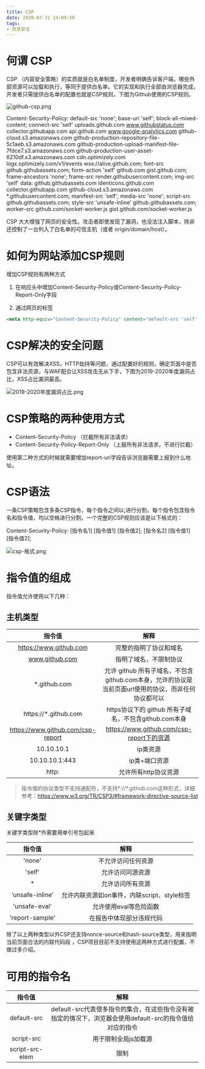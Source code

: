```yaml
---
title: CSP
date: 2020-07-31 14:09:50
tags:
- 信息安全
---
```

# 何谓 CSP

CSP （内容安全策略）的实质就是白名单制度，开发者明确告诉客户端，哪些外部资源可以加载和执行，等同于提供白名单。它的实现和执行全部由浏览器完成，开发者只需提供白名单的配置也就是CSP规则，下图为Github使用的CSP规则。

![github-csp.png](github-csp.png)

Content-Security-Policy: default-src 'none'; base-uri 'self'; block-all-mixed-content; connect-src 'self' uploads.github.com www.githubstatus.com collector.githubapp.com api.github.com www.google-analytics.com github-cloud.s3.amazonaws.com github-production-repository-file-5c1aeb.s3.amazonaws.com github-production-upload-manifest-file-7fdce7.s3.amazonaws.com github-production-user-asset-6210df.s3.amazonaws.com cdn.optimizely.com logx.optimizely.com/v1/events wss://alive.github.com; font-src github.githubassets.com; form-action 'self' github.com gist.github.com; frame-ancestors 'none'; frame-src render.githubusercontent.com; img-src 'self' data: github.githubassets.com identicons.github.com collector.githubapp.com github-cloud.s3.amazonaws.com *.githubusercontent.com; manifest-src 'self'; media-src 'none'; script-src github.githubassets.com; style-src 'unsafe-inline' github.githubassets.com; worker-src github.com/socket-worker.js gist.github.com/socket-worker.js

CSP 大大增强了网页的安全性。攻击者即使发现了漏洞，也没法注入脚本，除非还控制了一台列入了白名单的可信主机（或者 origin/domain/host）。

# 如何为网站添加CSP规则

增加CSP规则有两种方式

1. 在响应头中增加Content-Security-Policy或Content-Security-Policy-Report-Only字段

2. 通过网页的<meta>标签

```html
<meta http-equiv="Content-Security-Policy" content="default-src 'self' *.github.com *.neixin.cn">
```

# CSP解决的安全问题

CSP可以有效解决XSS，HTTP劫持等问题，通过配置好的规则，确定页面中是否包含非法资源，与WAF配合让XSS攻击无从下手，下图为2019-2020年度漏洞占比，XSS占比漏洞最高。

![2019-2020年度漏洞占比.png](2019-2020年度漏洞占比.png)

# CSP策略的两种使用方式

 - Content-Security-Policy （拦截所有非法请求）
 - Content-Security-Policy-Report-Only （上报所有非法请求，不进行拦截）

使用第二种方式的时候就需要增加report-uri字段告诉浏览器需要上报到什么地址。

# CSP语法

一条CSP策略包含多条CSP指令，每个指令之间以;进行分割，每个指令包含指令名和指令值，均以空格进行分割，一个完整的CSP规则应该是以下格式的：

Content-Security-Policy: [指令名1] [指令值1] [指令值2]; [指令名2] [指令值1] [指令值2];

![csp-格式.png](csp-格式.png)

# 指令值的组成

指令值允许使用以下几种：

## 主机类型

|指令值|解释|
|:--:|:--:|
|https://www.github.com|完整的指明了协议和域名|
|www.github.com|指明了域名，不限制协议|
|*.github.com|允许 github 所有子域名，不包含github.com本身，允许的协议是当前页面url使用的协议，而非任何协议都可以|
|https://*.github.com|https协议下的 github 所有子域名，不包含github.com本身|
|https://www.github.com/csp-report|https://www.github.com/csp-report下的资源|
|10.10.10.1|ip类资源|
|10.10.10.1:443|ip类+端口资源|
|http:|允许所有http协议资源|

> 指令值的协议类型不支持通配符，不支持*://*.github.com这种形式，详细参考：https://www.w3.org/TR/CSP3/#framework-directive-source-list

## 关键字类型

关键字类型除*外需要用单引号包起来

|指令值|解释|
|:--:|:--:|
|'none'|不允许访问任何资源|
|'self'|允许访问同源资源|
|*|允许访问所有资源|
|‘unsafe-inline’|允许内联资源如on事件，内联script、style标签|
|'unsafe-eval'|允许使用eval等危险函数|
|'report-sample'|在报告中体现部分违规代码|

除了以上两种类型以外CSP还支持nonce-source和hash-source类型，用来指明当前页面合法的内联代码段 ，CSP项目目前不支持使用这两种方式进行配置，不做过多介绍。

# 可用的指令名

|指令值|解释|
|:--:|:--:|
|default-src|default-src代表很多指令的集合，在这些指令没有被指定的情况下，浏览器会使用default-src的指令值给对应的指令|
|script-src|用于限制全局js加载源|
|script-src-elem|限制<script>标签中的js代码和<script>标签的src属性|
|script-src-attr|限制除<script>标签和src属性以外的js代码|
|style-src|限制全局css|
|style-src-elem|限制<style>标签中的代码和带有rel="stylesheet"属性的link标签代码|
|style-src-attr|限制单个DOM元素的内联样式代码|
|img-src|限制<img>标签的src属性|
|font-src|限制字体的加载源|
|connect-src|限制使用js加载的url，如a标签ping属性，XMLHttpRequest等|
|media-src|限制<audio>、<video>等标签的src属性|
|object-src|限制<embed>的src属性、<applet>的archive属性、<object>标签的data属性等，限制flash插件加载|
|child-src|限制<frame>和<iframe>，worker等元素的加载源，建议设置frame-src 和 worker-src代替|
|frame-src|限制frame和iframe加载源|
|worker-src|限制各类Worker加载源|
|frame-ancestors|与frame-src相反限制谁能嵌入我|
|from-action|限定当前页面表单的提交地址|
|base-uri|限制base标签指定的url|
|manifest-src|限制manifest.json加载源|
|plugin-types|通过限制可以加载的资源类型来限制可以嵌入到文档中的插件集，embed、object、applet|

通过上述配置一个CSP规则就诞生了。

# 小例子

一个站点接入的CSP规则如下

```html
Content-Security-Policy-Report-Only: base-uri 'none'; form-action 'none'; frame-src 'none'; manifest-src 'none'; img-src 'self' data:; style-src-elem 'unsafe-inline' 'self'; connect-src 'self'; 
child-src 'none'; object-src 'none'; worker-src 'none'; script-src-elem 'self' cdn.jsdelivr.net; script-src-attr 'none'; media-src 'none'; frame-ancestors 'none'; font-src 'none'; 
report-uri //csp.sec.test.github.com/csp-report
```
这个时候攻击者在页面中加入了`<script src="http://xss.hacker.tools/cookie.js">`，那么这段代码将触发CSP报告，因为CSP规则中script-src-elem指令只允许访问自身和cdn.jsdelivr.net